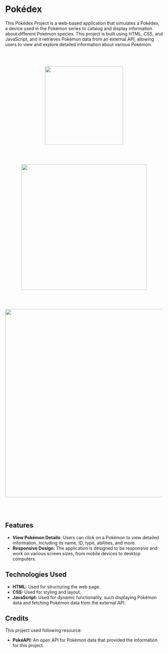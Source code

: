 # Pokédex 
This Pokédex Project is a web-based application that simulates a Pokédex, a device used in the Pokémon series to catalog and display information about different Pokémon species. This project is built using HTML, CSS, and JavaScript, and it retrieves Pokémon data from an external API, allowing users to view  and explore detailed information about various Pokémon.

<br/><br/>
<p align="center">
  <img 
  src="https://github.com/anajvn/pokedex/assets/115558556/a95b3a67-d9b2-43cb-8f3e-742e6bd5a86e" 
  width="250rem" 
  />
</p>
<br/><br/>
<p align="center">
  <img 
    src="https://github.com/anajvn/pokedex/assets/115558556/cea847a9-5037-4455-83f6-1d7278c28890" 
    width="400rem"
    />
</p>
<br/><br/>
<p align="center">
  <img 
    src="https://github.com/anajvn/pokedex/assets/115558556/eb6815c4-5856-455f-b528-fb229b121f84" 
    width="600rem"
    />
</p>
<br/><br/>

## Features
* __View Pokémon Details:__ Users can click on a Pokémon to view detailed information, including its name, ID, type, abilities, and more.
* __Responsive Design:__ The application is designed to be responsive and work on various screen sizes, from mobile devices to desktop computers.

## Technologies Used
* __HTML:__ Used for structuring the web page.
* __CSS:__ Used for styling and layout.
* __JavaScript:__ Used for dynamic functionality, such displaying Pokémon data and fetching Pokémon data from the external API.

## Credits
This project used following resource:

* __PokéAPI:__ An open API for Pokémon data that provided the information for this project.
